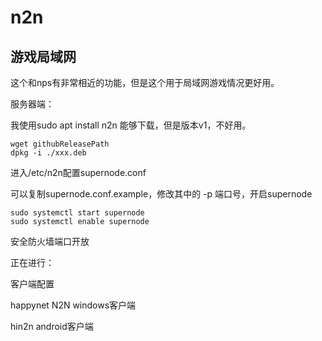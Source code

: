 # n2n

## 游戏局域网

这个和nps有非常相近的功能，但是这个用于局域网游戏情况更好用。

服务器端：

我使用sudo apt install n2n 能够下载，但是版本v1，不好用。

```
wget githubReleasePath
dpkg -i ./xxx.deb
```

进入/etc/n2n配置supernode.conf

可以复制supernode.conf.example，修改其中的 -p 端口号，开启supernode
```
sudo systemctl start supernode
sudo systemctl enable supernode
```

安全防火墙端口开放

正在进行：

客户端配置

happynet N2N windows客户端

hin2n android客户端